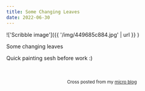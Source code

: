 ```yaml
---
title: Some Changing Leaves
date: 2022-06-30
---
```

!['Scribble image']({{ '/img/449685c884.jpg' | url }} )
<br>
<p>Some changing leaves</p>
<p>Quick painting sesh before work :)</p>

<br>
<br>
<center><small>Cross posted from my <a href='http://micro.blog/joshnicholas'>micro blog</a></small></center>
<br>
    